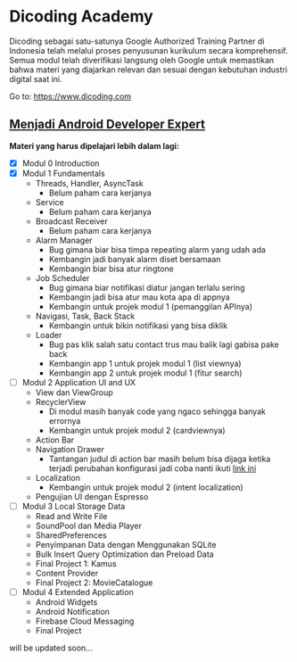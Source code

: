 # Dicoding Academy
Dicoding sebagai satu-satunya Google Authorized Training Partner di Indonesia telah melalui proses penyusunan kurikulum secara komprehensif. Semua modul telah diverifikasi langsung oleh Google untuk memastikan bahwa materi yang diajarkan relevan dan sesuai dengan kebutuhan industri digital saat ini.

Go to: https://www.dicoding.com

## [Menjadi Android Developer Expert](https://www.dicoding.com/academies/14/)

__Materi yang harus dipelajari lebih dalam lagi:__

- [x] Modul 0 Introduction
- [x] Modul 1 Fundamentals
	* Threads, Handler, AsyncTask
		* Belum paham cara kerjanya
	* Service
		* Belum paham cara kerjanya
	* Broadcast Receiver
		* Belum paham cara kerjanya
	* Alarm Manager
		* Bug gimana biar bisa timpa repeating alarm yang udah ada
		* Kembangin jadi banyak alarm diset bersamaan
		* Kembangin biar bisa atur ringtone
	* Job Scheduler
		* Bug gimana biar notifikasi diatur jangan terlalu sering
		* Kembangin jadi bisa atur mau kota apa di appnya
		* Kembangin untuk projek modul 1 (pemanggilan APInya)
	* Navigasi, Task, Back Stack
		* Kembangin untuk bikin notifikasi yang bisa diklik
	* Loader
		* Bug pas klik salah satu contact trus mau balik lagi gabisa pake back
		* Kembangin app 1 untuk projek modul 1 (list viewnya)
		* Kembangin app 2 untuk projek modul 1 (fitur search)
- [ ] Modul 2 Application UI and UX
	* View dan ViewGroup
	* RecyclerView
		* Di modul masih banyak code yang ngaco sehingga banyak errornya
		* Kembangin untuk projek modul 2 (cardviewnya)
	* Action Bar
	* Navigation Drawer
		* Tantangan judul di action bar masih belum bisa dijaga ketika terjadi perubahan konfigurasi jadi coba nanti ikuti [link ini](https://github.com/dicodingacademy/a14-made-labs2/tree/master/04.Navigation/MyNavigationDrawer)
	* Localization
		* Kembangin untuk projek modul 2 (intent localization)
	* Pengujian UI dengan Espresso
- [ ] Modul 3 Local Storage Data
	* Read and Write File
	* SoundPool dan Media Player
	* SharedPreferences
	* Penyimpanan Data dengan Menggunakan SQLite
	* Bulk Insert Query Optimization dan Preload Data
	* Final Project 1: Kamus
	* Content Provider
	* Final Project 2: MovieCatalogue
- [ ] Modul 4 Extended Application
	* Android Widgets
	* Android Notification
	* Firebase Cloud Messaging
	* Final Project

will be updated soon...


